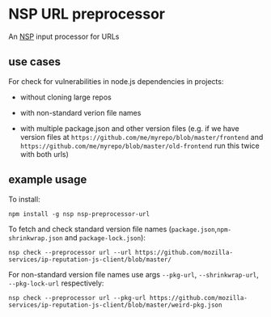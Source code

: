 # NSP URL preprocessor

An [NSP](https://github.com/nodesecurity/nsp) input processor for URLs


## use cases

For check for vulnerabilities in node.js dependencies in projects:

* without cloning large repos

* with non-standard verion file names

* with multiple package.json and other version files (e.g. if we have
  version files at `https://github.com/me/myrepo/blob/master/frontend`
  and `https://github.com/me/myrepo/blob/master/old-frontend` run this
  twice with both urls)


## example usage

To install:

```console
npm install -g nsp nsp-preprocessor-url
```

To fetch and check standard version file names (`package.json`,`npm-shrinkwrap.json` and `package-lock.json`):

```console
nsp check --preprocessor url --url https://github.com/mozilla-services/ip-reputation-js-client/blob/master/
```

For non-standard version file names use args `--pkg-url`, `--shrinkwrap-url`, `--pkg-lock-url` respectively:

```console
nsp check --preprocessor url --pkg-url https://github.com/mozilla-services/ip-reputation-js-client/blob/master/weird-pkg.json
```
